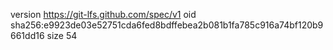 version https://git-lfs.github.com/spec/v1
oid sha256:e9923de03e52751cda6fed8bdffebea2b081b1fa785c916a74bf120b9661dd16
size 54
